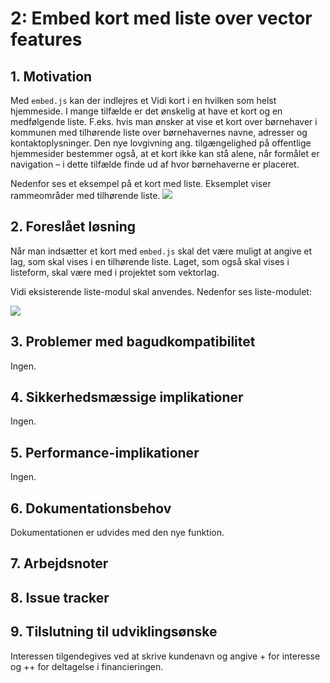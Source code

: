 # 2: Embed kort med liste over vector features

## 1. Motivation
Med `embed.js` kan der indlejres et Vidi kort i en hvilken som helst hjemmeside. I mange tilfælde er det ønskelig at have et kort og en medfølgende liste. F.eks. hvis man ønsker at vise et kort over børnehaver i kommunen med tilhørende liste over børnehavernes navne, adresser og kontaktoplysninger. Den nye lovgivning ang. tilgængelighed på offentlige hjemmesider bestemmer også, at et kort ikke kan stå alene, når formålet er navigation – i dette tilfælde finde ud af hvor børnehaverne er placeret.

Nedenfor ses et eksempel på et kort med liste. Eksemplet viser rammeområder med tilhørende liste.
![](https://d3dehtdmp2rwcw.cloudfront.net/ms_269878/5Q5j0VZAuTgzgWMSPWbt4FI2C9jE5n/Glostrup%2B%2BRammer%2Bfor%2Blokalplanl%25C3%25A6gningen%2B2020-06-10%2B12-54-43.png?Expires=1591786800&Signature=Skm5I553TQAyD4VClPZ7KVV5RMHi80m2cza9e7cOHViJcSxKITxoIF-ZBD9jpiSzLulAHYZS3p70Cappu8FP8pqBnFRvm6t9~5JU2~OopC1VmMEPjOtOW3ibPhFBDq5cmStnJxH3Ezbzm7hjufWWIUfTPbuenl5VCK~T~jXw~kTDHBeY~X9JDMOmdLs8uVNLzUkjmfpq8Q19R8rrBUCSFhxLrMUo2YgX7K-1EMaDoC2n114rdwvh7T7rVxlQje69TLj-hes2o95QGr8ipxMUzIMjsL4sYfzwkocOEX0ELPkNhHnNEiN-I4fpQ3zZu380iof5kAq7-DQc0bFjwYwrCA__&Key-Pair-Id=APKAJBCGYQYURKHBGCOA)

## 2. Foreslået løsning
Når man indsætter et kort med `embed.js` skal det være muligt at angive et lag, som skal vises i en tilhørende liste. Laget, som også skal vises i listeform, skal være med i projektet som vektorlag. 

Vidi eksisterende liste-modul skal anvendes. Nedenfor ses liste-modulet:

![](https://d3dehtdmp2rwcw.cloudfront.net/ms_269878/xNQcVdgIDn3olPO2Dr9IlqCZ1qLPf3/MapCentia%2BVidi%2B2020-06-10%2B21-25-58.png?Expires=1591817400&Signature=E9FEWIKh9v7mZ-Wwr1erfEHWQltpAHD2Ic7zqpeZCnYaAOhMe31mT9LyC35YJqHGCbgN2YuHQOPXOC4GE6qLizjcOoXBOrzvigv9Wl~eEXptE5Zs90tIX80AvJ-MYVK0-cDMyNsxbyk9ELYrD92wJutn4~ESh8nCtihsDWabVZ2JiW4CojGMk4pYKMWvRufpL0v8VJwy7Geu3KJIckfeD-F4a3PwyrnzPix73Wa1X5JfgMk8dCbVUwRvdBPFUqPdkBLSj0qwDTTSpr-c4sZgiz5bDLMDB9QIGWk4W0wkIcUL7zmm0yG~9HvD15a4C0h-bvvNKE6owEqCCXUSb3y5cQ__&Key-Pair-Id=APKAJBCGYQYURKHBGCOA)

## 3. Problemer med bagudkompatibilitet
Ingen.

## 4. Sikkerhedsmæssige implikationer
Ingen.

## 5. Performance-implikationer
Ingen.

## 6. Dokumentationsbehov
Dokumentationen er udvides med den nye funktion.

## 7. Arbejdsnoter

## 8. Issue tracker

## 9. Tilslutning til udviklingsønske
Interessen tilgendegives ved at skrive kundenavn og angive + for interesse og ++ for deltagelse i financieringen.

